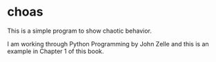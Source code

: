 # choas

This is a simple program to show chaotic behavior.

I am working through Python Programming by John Zelle and this is an example in Chapter 1 of this book.
